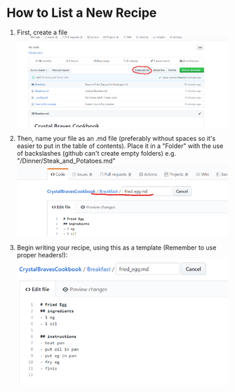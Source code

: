 # How to List a New Recipe

1. First, create a file ![Create a File](/howtolistanewrecipe/1.png)

2. Then, name your file as an .md file (preferably without spaces so it's easier to put in the table of contents). Place it in a "Folder" with the use of backslashes (github can't create empty folders) e.g. "/Dinner/Steak_and_Potatoes.md" ![Name a File](/howtolistanewrecipe/2.png) 

3. Begin writing your recipe, using this as a template (Remember to use proper headers!): ![Recipe Template](/howtolistanewrecipe/3.png) 

